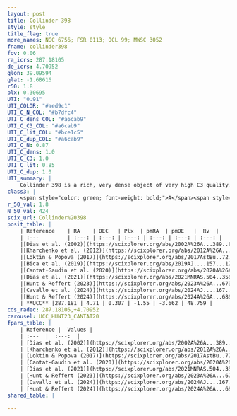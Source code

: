 ```yaml
---
layout: post
title: Collinder 398
style: style
title_flag: true
more_names: NGC 6756; FSR 0113; OCL 99; MWSC 3052
fname: collinder398
fov: 0.06
ra_icrs: 287.18105
de_icrs: 4.70952
glon: 39.09594
glat: -1.68616
r50: 1.8
plx: 0.30695
UTI: "0.91"
UTI_COLOR: "#aed9c1"
UTI_C_N_COL: "#b7dfc4"
UTI_C_dens_COL: "#a6cab9"
UTI_C_C3_COL: "#a6cab9"
UTI_C_lit_COL: "#bce1c5"
UTI_C_dup_COL: "#a6cab9"
UTI_C_N: 0.87
UTI_C_dens: 1.0
UTI_C_C3: 1.0
UTI_C_lit: 0.85
UTI_C_dup: 1.0
UTI_summary: |
    Collinder 398 is a rich, very dense object of very high C3 quality. It is well-studied in the literature.
class3: |
    <span style="color: green; font-weight: bold;">A</span><span style="color: green; font-weight: bold;">A</span>
r_50_val: 1.8
N_50_val: 424
scix_url: Collinder%20398
posit_table: |
    | Reference    | RA    | DEC   | Plx  | pmRA  | pmDE   |  Rv  |
    | :---         | :---: | :---: | :---: | :---: | :---: | :---: |
    |[Dias et al. (2002)](https://scixplorer.org/abs/2002A%26A...389..871D) | 287.175 | 4.705 | -- | -1.03 | -3.43 | -- |
    |[Kharchenko et al. (2012)](https://scixplorer.org/abs/2012A%26A...543A.156K) | 287.187 | 4.717 | -- | -4.68 | -4.35 | -- |
    |[Loktin & Popova (2017)](https://scixplorer.org/abs/2017AstBu..72..257L) | 287.19 | 4.717 | -- | -5.33 | -3.399 | -- |
    |[Bica et al. (2019)](https://scixplorer.org/abs/2019AJ....157...12B) | 287.166 | 4.712 | -- | -- | -- | -- |
    |[Cantat-Gaudin et al. (2020)](https://scixplorer.org/abs/2020A%26A...640A...1C) | 287.181 | 4.711 | 0.281 | -1.584 | -3.631 | -- |
    |[Dias et al. (2021)](https://scixplorer.org/abs/2021MNRAS.504..356D) | 287.184 | 4.711 | 0.283 | -1.586 | -3.628 | -- |
    |[Hunt & Reffert (2023)](https://scixplorer.org/abs/2023A%26A...673A.114H) | 287.181 | 4.711 | 0.312 | -1.546 | -3.665 | 55.282 |
    |[Cavallo et al. (2024)](https://scixplorer.org/abs/2024AJ....167...12C) | 287.182 | 4.709 | 0.308 | -- | -- | -- |
    |[Hunt & Reffert (2024)](https://scixplorer.org/abs/2024A%26A...686A..42H) | 287.181 | 4.711 | 0.312 | -1.546 | -3.665 | 55.282 |
    | **UCC** |287.181 | 4.71 | 0.307 | -1.55 | -3.662 | 48.759 | 
cds_radec: 287.18105,+4.70952
carousel: UCC_HUNT23_CANTAT20
fpars_table: |
    | Reference |  Values |
    | :---  |  :---:  |
    | [Dias et al. (2002)](https://scixplorer.org/abs/2002A%26A...389..871D) | `E(B-V)=1.18, Dist=1507.0, Age=7.79, [Fe/H]=0.1` |
    | [Kharchenko et al. (2012)](https://scixplorer.org/abs/2012A%26A...543A.156K) | `e_bv=1.083, distance=1951, log_age=8.4` |
    | [Loktin & Popova (2017)](https://scixplorer.org/abs/2017AstBu..72..257L) | `E(B-V)=0.759, Dmod=12.535, logt=8.81` |
    | [Cantat-Gaudin et al. (2020)](https://scixplorer.org/abs/2020A%26A...640A...1C) | `AVNN=3.17, DMNN=12.5, AgeNN=7.68` |
    | [Dias et al. (2021)](https://scixplorer.org/abs/2021MNRAS.504..356D) | `Av=3.151, Dist=2814, logage=7.424, [Fe/H]=0.324` |
    | [Hunt & Reffert (2023)](https://scixplorer.org/abs/2023A%26A...673A.114H) | `AV50=3.547, diffAV50=2.042, MOD50=12.301, logAge50=7.67` |
    | [Cavallo et al. (2024)](https://scixplorer.org/abs/2024AJ....167...12C) | `AV50=3.41, dMod50=12.45, logAge50=8.21, [Fe/H]50=0.61` |
    | [Hunt & Reffert (2024)](https://scixplorer.org/abs/2024A%26A...686A..42H) | `MassJ=4519.08` |
shared_table: |
    
---
```

